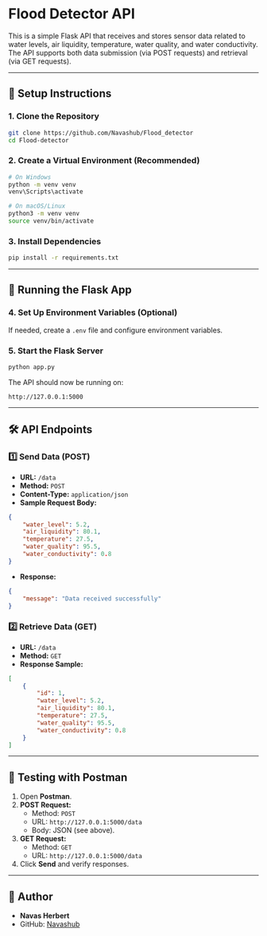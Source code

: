 # Flood Detector API

This is a simple Flask API that receives and stores sensor data related to water levels, air liquidity, temperature, water quality, and water conductivity. The API supports both data submission (via POST requests) and retrieval (via GET requests).

---

## **📌 Setup Instructions**

### **1. Clone the Repository**
```sh
git clone https://github.com/Navashub/Flood_detector
cd Flood-detector
```

### **2. Create a Virtual Environment (Recommended)**
```sh
# On Windows
python -m venv venv
venv\Scripts\activate

# On macOS/Linux
python3 -m venv venv
source venv/bin/activate
```

### **3. Install Dependencies**
```sh
pip install -r requirements.txt
```

---

## **🚀 Running the Flask App**

### **4. Set Up Environment Variables (Optional)**
If needed, create a `.env` file and configure environment variables.

### **5. Start the Flask Server**
```sh
python app.py
```
The API should now be running on:
```
http://127.0.0.1:5000
```

---

## **🛠 API Endpoints**

### **1️⃣ Send Data (POST)**
- **URL:** `/data`
- **Method:** `POST`
- **Content-Type:** `application/json`
- **Sample Request Body:**
```json
{
    "water_level": 5.2,
    "air_liquidity": 80.1,
    "temperature": 27.5,
    "water_quality": 95.5,
    "water_conductivity": 0.8
}
```
- **Response:**
```json
{
    "message": "Data received successfully"
}
```

### **2️⃣ Retrieve Data (GET)**
- **URL:** `/data`
- **Method:** `GET`
- **Response Sample:**
```json
[
    {
        "id": 1,
        "water_level": 5.2,
        "air_liquidity": 80.1,
        "temperature": 27.5,
        "water_quality": 95.5,
        "water_conductivity": 0.8
    }
]
```

---

## **🧪 Testing with Postman**
1. Open **Postman**.
2. **POST Request:**
   - Method: `POST`
   - URL: `http://127.0.0.1:5000/data`
   - Body: JSON (see above).
3. **GET Request:**
   - Method: `GET`
   - URL: `http://127.0.0.1:5000/data`
4. Click **Send** and verify responses.

---


## **👤 Author**
- **Navas Herbert**
- GitHub: [Navashub](https://github.com/Navashub)

